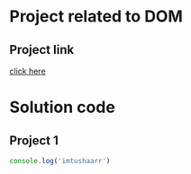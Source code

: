 # Project related to DOM

## Project link
[click here](https://stackblitz.com/edit/vitejs-vite-jdop63?file=index.html)

# Solution code

## Project 1

```javascript
console.log('imtushaarr')

```
